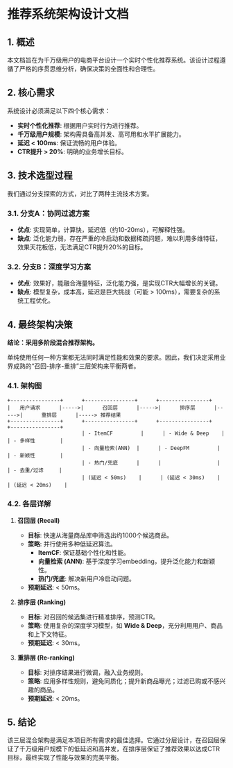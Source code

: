 # 推荐系统架构设计文档

## 1. 概述

本文档旨在为千万级用户的电商平台设计一个实时个性化推荐系统。该设计过程遵循了严格的序贯思维分析，确保决策的全面性和合理性。

## 2. 核心需求

系统设计必须满足以下四个核心需求：
- **实时个性化推荐**: 根据用户实时行为进行推荐。
- **千万级用户规模**: 架构需具备高并发、高可用和水平扩展能力。
- **延迟 < 100ms**: 保证流畅的用户体验。
- **CTR提升 > 20%**: 明确的业务增长目标。

## 3. 技术选型过程

我们通过分支探索的方式，对比了两种主流技术方案。

### 3.1. 分支A：协同过滤方案

- **优点**: 实现简单，计算快，延迟低（约10-20ms），可解释性强。
- **缺点**: 泛化能力弱，存在严重的冷启动和数据稀疏问题，难以利用多维特征，效果天花板低，无法满足CTR提升20%的目标。

### 3.2. 分支B：深度学习方案

- **优点**: 效果好，能融合海量特征，泛化能力强，是实现CTR大幅增长的关键。
- **缺点**: 模型复杂，成本高，延迟是巨大挑战（可能 > 100ms），需要复杂的系统工程优化。

## 4. 最终架构决策

**结论：采用多阶段混合推荐架构。**

单纯使用任何一种方案都无法同时满足性能和效果的要求。因此，我们决定采用业界成熟的“召回-排序-重排”三层架构来平衡两者。

### 4.1. 架构图

```
+----------------+      +----------------+      +----------------+
|   用户请求      |----->|      召回层      |----->|      排序层      |----->|      重排层      |-----> 推荐结果
+----------------+      +----------------+      +----------------+      +----------------+
                        | - ItemCF         |      | - Wide & Deep    |      | - 多样性        |
                        | - 向量检索(ANN)  |      | - DeepFM         |      | - 新颖性        |
                        | - 热门/兜底      |      |                  |      | - 去重/过滤     |
                        | (延迟 < 50ms)    |      | (延迟 < 30ms)    |      | (延迟 < 20ms)    |
```

### 4.2. 各层详解

1.  **召回层 (Recall)**
    *   **目标**: 快速从海量商品库中筛选出约1000个候选商品。
    *   **策略**: 并行使用多种低延迟算法。
        *   **ItemCF**: 保证基础个性化和性能。
        *   **向量检索 (ANN)**: 基于深度学习embedding，提升泛化能力和新颖性。
        *   **热门/兜底**: 解决新用户冷启动问题。
    *   **预期延迟**: < 50ms。

2.  **排序层 (Ranking)**
    *   **目标**: 对召回的候选集进行精准排序，预测CTR。
    *   **策略**: 使用复杂的深度学习模型，如 **Wide & Deep**，充分利用用户、商品和上下文特征。
    *   **预期延迟**: < 30ms。

3.  **重排层 (Re-ranking)**
    *   **目标**: 对排序结果进行微调，融入业务规则。
    *   **策略**: 应用多样性规则，避免同质化；提升新商品曝光；过滤已购或不感兴趣的商品。
    *   **预期延迟**: < 20ms。

## 5. 结论

该三层混合架构是满足本项目所有需求的最佳选择。它通过分层设计，在召回层保证了千万级用户规模下的低延迟和高并发，在排序层保证了推荐效果以达成CTR目标，最终实现了性能与效果的完美平衡。